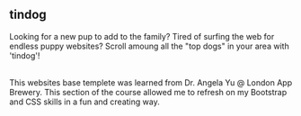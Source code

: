 ## tindog

Looking for a new pup to add to the family? Tired of surfing the web for endless puppy websites? 
Scroll amoung all the "top dogs" in your area with 'tindog'!

<br>
This websites base templete was learned from Dr. Angela Yu @ London App Brewery. This section of the course allowed me to refresh on my Bootstrap and CSS skills in a fun and creating way. 


